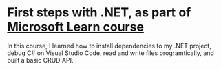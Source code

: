 # First steps with .NET, as part of [Microsoft Learn course](https://docs.microsoft.com/en-us/learn/paths/build-dotnet-applications-csharp/)

In this course, I learned how to install dependencies to my .NET project, debug C# on Visual Studio Code, read and write files programtically, and built a basic CRUD API.
